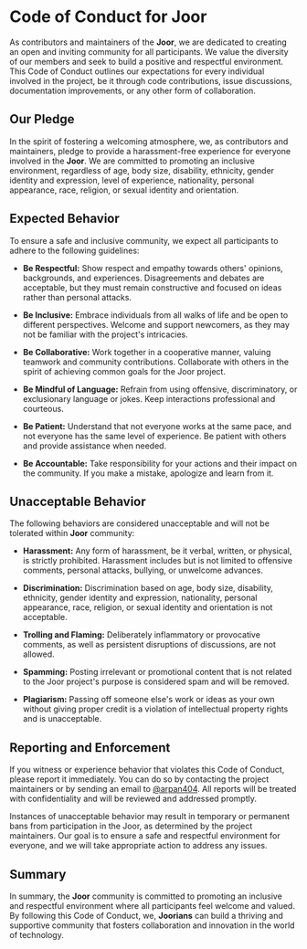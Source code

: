 # Code of Conduct for Joor

As contributors and maintainers of the **Joor**, we are dedicated to creating an open and inviting community for all participants. We value the diversity of our members and seek to build a positive and respectful environment. This Code of Conduct outlines our expectations for every individual involved in the project, be it through code contributions, issue discussions, documentation improvements, or any other form of collaboration.

## Our Pledge

In the spirit of fostering a welcoming atmosphere, we, as contributors and maintainers, pledge to provide a harassment-free experience for everyone involved in the **Joor**. We are committed to promoting an inclusive environment, regardless of age, body size, disability, ethnicity, gender identity and expression, level of experience, nationality, personal appearance, race, religion, or sexual identity and orientation.

## Expected Behavior

To ensure a safe and inclusive community, we expect all participants to adhere to the following guidelines:

- **Be Respectful:** Show respect and empathy towards others' opinions, backgrounds, and experiences. Disagreements and debates are acceptable, but they must remain constructive and focused on ideas rather than personal attacks.

- **Be Inclusive:** Embrace individuals from all walks of life and be open to different perspectives. Welcome and support newcomers, as they may not be familiar with the project's intricacies.

- **Be Collaborative:** Work together in a cooperative manner, valuing teamwork and community contributions. Collaborate with others in the spirit of achieving common goals for the Joor project.

- **Be Mindful of Language:** Refrain from using offensive, discriminatory, or exclusionary language or jokes. Keep interactions professional and courteous.

- **Be Patient:** Understand that not everyone works at the same pace, and not everyone has the same level of experience. Be patient with others and provide assistance when needed.

- **Be Accountable:** Take responsibility for your actions and their impact on the community. If you make a mistake, apologize and learn from it.

## Unacceptable Behavior

The following behaviors are considered unacceptable and will not be tolerated within **Joor** community:

- **Harassment:** Any form of harassment, be it verbal, written, or physical, is strictly prohibited. Harassment includes but is not limited to offensive comments, personal attacks, bullying, or unwelcome advances.

- **Discrimination:** Discrimination based on age, body size, disability, ethnicity, gender identity and expression, nationality, personal appearance, race, religion, or sexual identity and orientation is not acceptable.

- **Trolling and Flaming:** Deliberately inflammatory or provocative comments, as well as persistent disruptions of discussions, are not allowed.

- **Spamming:** Posting irrelevant or promotional content that is not related to the Joor project's purpose is considered spam and will be removed.

- **Plagiarism:** Passing off someone else's work or ideas as your own without giving proper credit is a violation of intellectual property rights and is unacceptable.

## Reporting and Enforcement

If you witness or experience behavior that violates this Code of Conduct, please report it immediately. You can do so by contacting the project maintainers or by sending an email to [@arpan404](mailto:arpanworkmail7@gmail.com). All reports will be treated with confidentiality and will be reviewed and addressed promptly.

Instances of unacceptable behavior may result in temporary or permanent bans from participation in the Joor, as determined by the project maintainers. Our goal is to ensure a safe and respectful environment for everyone, and we will take appropriate action to address any issues.

## Summary

In summary, the **Joor** community is committed to promoting an inclusive and respectful environment where all participants feel welcome and valued. By following this Code of Conduct, we, **Joorians** can build a thriving and supportive community that fosters collaboration and innovation in the world of technology.
